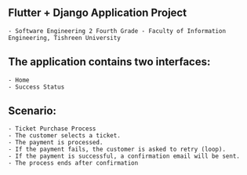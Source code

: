 ## Flutter + Django Application Project
    - Software Engineering 2 Fourth Grade - Faculty of Information Engineering, Tishreen University

## The application contains two interfaces:
    - Home
    - Success Status

## Scenario:
    - Ticket Purchase Process
    - The customer selects a ticket.
    - The payment is processed.
    - If the payment fails, the customer is asked to retry (loop).
    - If the payment is successful, a confirmation email will be sent.
    - The process ends after confirmation